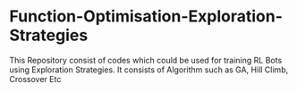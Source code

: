 # Function-Optimisation-Exploration-Strategies
This Repository consist of codes which could be used for training RL Bots using Exploration Strategies. It consists of Algorithm such as GA, Hill Climb, Crossover Etc
